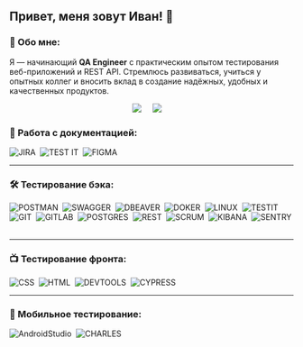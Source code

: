 ## Привет, меня зовут Иван! 👋
### 📄 Обо мне:
Я — начинающий **QA Engineer** с практическим опытом тестирования веб-приложений и REST API. Стремлюсь развиваться, учиться у опытных коллег и вносить вклад в создание надёжных, удобных и качественных продуктов.

<p align="center">
  <a href="mailto:iv.zakryatin@yandex.ru"><img src="https://img.shields.io/badge/yandex mail-%23D14836.svg?&style=for-the-badge&logo=yandex&logoColor=white" /></a>&nbsp;&nbsp;&nbsp;&nbsp;
  <a href="https://t.me/iv_zakryatin"><img src="https://img.shields.io/badge/Telegram-%230077B5.svg?&style=for-the-badge&logo=Telegram&logoColor=white" /></a>&nbsp;&nbsp;&nbsp;&nbsp;

### 📄 Работа с документацией:
![JIRA](https://img.shields.io/badge/JIRA-3A86FF.svg?&style=flat&logo=JIRA&logoColor=white)&nbsp;
![TEST IT](https://img.shields.io/badge/TEST_IT-008CF5.svg?&style=flat&logo=TESTIT&logoColor=white)&nbsp;
![FIGMA](https://img.shields.io/badge/FIGMA-000000.svg?&style=flat&logo=FIGMA&logoColor=white)&nbsp;

---

### 🛠 Тестирование бэка:

![POSTMAN](https://img.shields.io/badge/POSTMAN-FF6400.svg?&style=flat&logo=postman&logoColor=white)&nbsp;
![SWAGGER](https://img.shields.io/badge/SWAGGER-8CC850.svg?&style=flat&logo=Swagger&logoColor=White)&nbsp;
![DBEAVER](https://img.shields.io/badge/DBEAVER-3E2723.svg?&style=flat&logo=DBeaver&logoColor=white)&nbsp;
![DOKER](https://img.shields.io/badge/DOCKER-5B88B2.svg?&style=flat&logo=DOCKER&logoColor=white)&nbsp;
![LINUX](https://img.shields.io/badge/LINUX-FFD200.svg?&style=flat&logo=LINUX&logoColor=white)&nbsp;
![TESTIT](https://img.shields.io/badge/TESTIT-000F6E.svg?&style=flat&logo=TESTIT&logoColor=white)&nbsp;
![GIT](https://img.shields.io/badge/GIT-DD5533.svg?&style=flat&logo=GIT&logoColor=white)&nbsp;
![GITLAB](https://img.shields.io/badge/GITLAB-000000.svg?&style=flat&logo=GITLAB&logoColor=white)&nbsp;
![POSTGRES](https://img.shields.io/badge/POSTGRESQL-26428B.svg?&style=flat&logo=POSTGRESQL&logoColor=white)&nbsp;
![REST](https://img.shields.io/badge/REST-222023.svg?&style=flat&logo=REST&logoColor=white)&nbsp;
![SCRUM](https://img.shields.io/badge/SCRUM-D8E63C.svg?&style=flat&logo=SCRUM&logoColor=white)&nbsp;
![KIBANA](https://img.shields.io/badge/KIBANA-B53572.svg?&style=flat&logo=KIBANA&logoColor=white)&nbsp;
![SENTRY](https://img.shields.io/badge/SENTRY-BE152C.svg?&style=flat&logo=SENTRY&logoColor=white)&nbsp;

---

### 📺 Тестирование фронта:

![CSS](https://img.shields.io/badge/CSS-273287.svg?&style=flat&logo=CSS&logoColor=white)&nbsp;
![HTML](https://img.shields.io/badge/HTML-222023.svg?&style=flat&logo=HTML&logoColor=white)&nbsp;
![DEVTOOLS](https://img.shields.io/badge/DEVTOOLS-F2F2F2.svg?&style=flat&logo=DEVTOOLS&logoColor=white)&nbsp;
![CYPRESS](https://img.shields.io/badge/CYPRESS-CAEF7B.svg?&style=flat&logo=CYPRESS&logoColor=white)&nbsp;

---
### 📱 Мобильное тестирование:
![AndroidStudio](https://img.shields.io/badge/ANDROID_STUDIO-ADFC03.svg?&style=flat&logo=androidstudio&logoColor=white)&nbsp;
![CHARLES](https://img.shields.io/badge/CHARLES-38A8BC.svg?&style=flat&logo=charles&logoColor=white)&nbsp;
